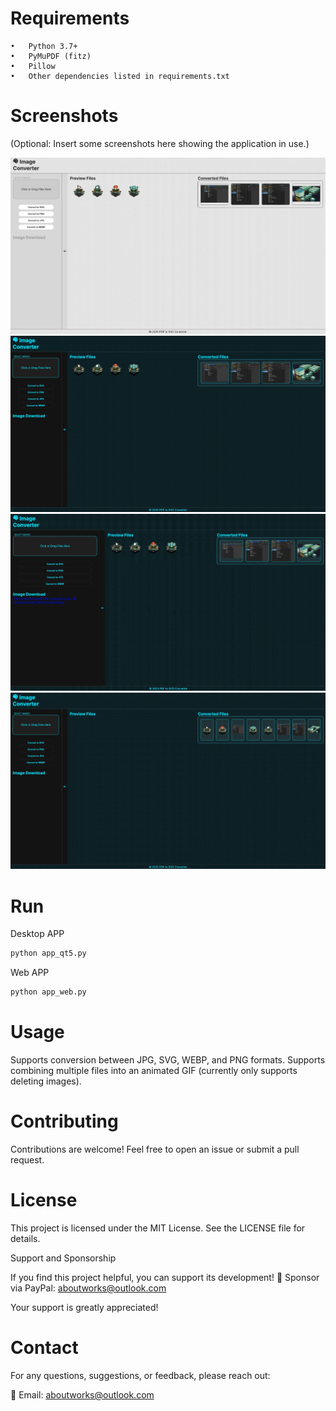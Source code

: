 # Requirements
	•	Python 3.7+
	•	PyMuPDF (fitz)
	•	Pillow
	•	Other dependencies listed in requirements.txt

# Screenshots

(Optional: Insert some screenshots here showing the application in use.)

![](./imgs/1.webp)
![](./imgs/2.webp)
![](./imgs/3.webp)
![](./imgs/4.webp)

# Run

Desktop APP 

```bash
python app_qt5.py
```

Web APP

```bash
python app_web.py
```


# Usage

Supports conversion between JPG, SVG, WEBP, and PNG formats.
Supports combining multiple files into an animated GIF (currently only supports deleting images).

# Contributing

Contributions are welcome! Feel free to open an issue or submit a pull request.

# License

This project is licensed under the MIT License. See the LICENSE file for details.

Support and Sponsorship

If you find this project helpful, you can support its development!
💖 Sponsor via PayPal: aboutworks@outlook.com

Your support is greatly appreciated!

# Contact

For any questions, suggestions, or feedback, please reach out:

📧 Email: aboutworks@outlook.com
